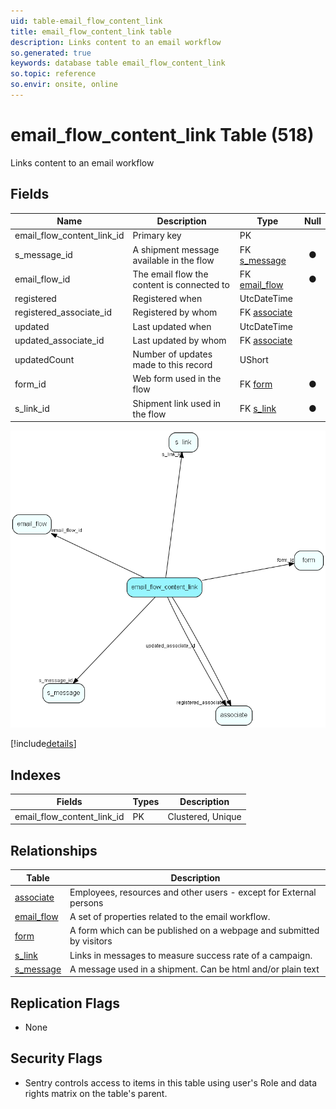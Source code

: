 ```yaml
---
uid: table-email_flow_content_link
title: email_flow_content_link table
description: Links content to an email workflow
so.generated: true
keywords: database table email_flow_content_link
so.topic: reference
so.envir: onsite, online
---
```


# email\_flow\_content\_link Table (518)

Links content to an email workflow

## Fields

| Name | Description | Type | Null |
|------|-------------|------|:----:|
|email\_flow\_content\_link\_id|Primary key|PK| |
|s\_message\_id|A shipment message available in the flow|FK [s_message](s-message.md)|&#x25CF;|
|email\_flow\_id|The email flow the content is connected to|FK [email_flow](email-flow.md)|&#x25CF;|
|registered|Registered when|UtcDateTime| |
|registered\_associate\_id|Registered by whom|FK [associate](associate.md)| |
|updated|Last updated when|UtcDateTime| |
|updated\_associate\_id|Last updated by whom|FK [associate](associate.md)| |
|updatedCount|Number of updates made to this record|UShort| |
|form\_id|Web form used in the flow|FK [form](form.md)|&#x25CF;|
|s\_link\_id|Shipment link used in the flow|FK [s_link](s-link.md)|&#x25CF;|


![email_flow_content_link table relationship diagram](./media/email_flow_content_link.png)

[!include[details](./includes/email-flow-content-link.md)]

## Indexes

| Fields | Types | Description |
|--------|-------|-------------|
|email\_flow\_content\_link\_id |PK |Clustered, Unique |

## Relationships

| Table|  Description |
|------|-------------|
|[associate](associate.md)  |Employees, resources and other users - except for External persons |
|[email\_flow](email-flow.md)  |A set of properties related to the email workflow. |
|[form](form.md)  |A form which can be published on a webpage and submitted by visitors |
|[s\_link](s-link.md)  |Links in messages to measure success rate of a campaign. |
|[s\_message](s-message.md)  |A message used in a shipment. Can be html and/or plain text |


## Replication Flags

* None

## Security Flags

* Sentry controls access to items in this table using user's Role and data rights matrix on the table's parent.

